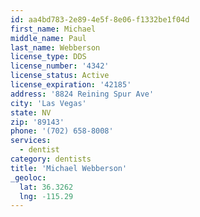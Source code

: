 ```yaml
---
id: aa4bd783-2e89-4e5f-8e06-f1332be1f04d
first_name: Michael
middle_name: Paul
last_name: Webberson
license_type: DDS
license_number: '4342'
license_status: Active
license_expiration: '42185'
address: '8824 Reining Spur Ave'
city: 'Las Vegas'
state: NV
zip: '89143'
phone: '(702) 658-8008'
services:
  - dentist
category: dentists
title: 'Michael Webberson'
_geoloc:
  lat: 36.3262
  lng: -115.29
---
```

